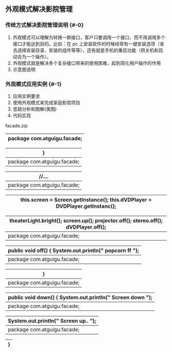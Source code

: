 ## 外观模式解决影院管理

### 传统方式解决影院管理说明 {#-0}

1.  外观模式可以理解为转换一群接口，客户只要调用一个接口，而不用调用多个接口才能达到目的。比如：在 pc 上安装软件的时候经常有一键安装选项（省去选择安装目录、安装的组件等等），还有就是手机的重启功能（把关机和启动合为一个操作）。
2.  外观模式就是解决多个复杂接口带来的使用困难，起到简化用户操作的作用
3.  示意图说明

### 外观模式应用实例 {#-1}

1.  应用实例要求
2.  使用外观模式来完成家庭影院项目
3.  思路分析和图解(类图)
4.  代码实现

facade.zip

| package com.atguigu.facade; |
| --- |

| } |
| --- |
| package com.atguigu.facade; |

| //.... |
| --- |
| package com.atguigu.facade; |

| this.screen = Screen.getInstance(); this.dVDPlayer = DVDPlayer.getInstanc(); |
| --- |

| theaterLight.bright(); screen.up(); projector.off(); stereo.off(); dVDPlayer.off(); |
| --- |
| package com.atguigu.facade; |

| public void off() { System.out.println(&quot; popcorn ff &quot;); |
| --- |
| package com.atguigu.facade; |

| } |
| --- |
| package com.atguigu.facade; |

| public void down() { System.out.println(&quot; Screen down &quot;); |
| --- |
| package com.atguigu.facade; |

| System.out.println(&quot; Screen up.. &quot;); |
| --- |
| package com.atguigu.facade; |

| } |
| --- |